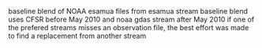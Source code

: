 baseline blend of NOAA esamua files from esamua stream
baseline blend uses CFSR before May 2010 and noaa gdas stream after May 2010
if one of the prefered streams misses an observation file, the best effort was made to find a replacement from another stream
